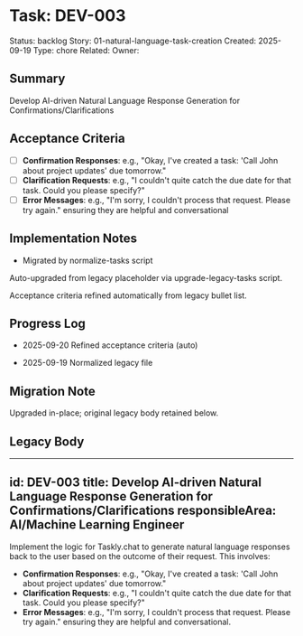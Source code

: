 # Task: DEV-003
Status: backlog
Story: 01-natural-language-task-creation
Created: 2025-09-19
Type: chore
Related:
Owner:

## Summary
Develop AI-driven Natural Language Response Generation for Confirmations/Clarifications

## Acceptance Criteria

- [ ] **Confirmation Responses**: e.g., "Okay, I've created a task: 'Call John about project updates' due tomorrow."
- [ ] **Clarification Requests**: e.g., "I couldn't quite catch the due date for that task. Could you please specify?"
- [ ] **Error Messages**: e.g., "I'm sorry, I couldn't process that request. Please try again." ensuring they are helpful and conversational

## Implementation Notes
- Migrated by normalize-tasks script

Auto-upgraded from legacy placeholder via upgrade-legacy-tasks script.


Acceptance criteria refined automatically from legacy bullet list.
## Progress Log
- 2025-09-20 Refined acceptance criteria (auto)

- 2025-09-19 Normalized legacy file
## Migration Note
Upgraded in-place; original legacy body retained below.

## Legacy Body
---
id: DEV-003
title: Develop AI-driven Natural Language Response Generation for Confirmations/Clarifications
responsibleArea: AI/Machine Learning Engineer
---
Implement the logic for Taskly.chat to generate natural language responses back to the user based on the outcome of their request. This involves:
*   **Confirmation Responses**: e.g., "Okay, I've created a task: 'Call John about project updates' due tomorrow."
*   **Clarification Requests**: e.g., "I couldn't quite catch the due date for that task. Could you please specify?"
*   **Error Messages**: e.g., "I'm sorry, I couldn't process that request. Please try again." ensuring they are helpful and conversational.